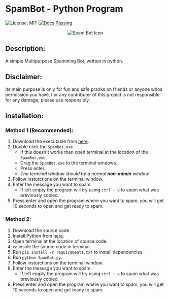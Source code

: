 # SpamBot - Python Program
![License: MIT](https://img.shields.io/badge/License-MIT-yellow.svg)
[![Docs Passing](https://img.shields.io/badge/Docs-Passing-brightgreen.svg)](https://github.com/SpoiledUnknown/Spam-Bot/blob/main/README.md)

<p align="center">
    <img src="./SpamBot.ico" alt="Spam Bot Icon">
</p>

## Description:
A simple Multipurpose Spamming Bot, written in python.

## Disclaimer:
Its main purpose is only for fun and safe pranks on friends or anyone whos permission you have, I or any contributer of this project is not responsible for any damage, please use responsibly.

## installation:
### Method 1 (Recommended):
 1. Download the executable from [here](https://github.com/SpoiledUnknown/Spam-Bot/releases/tag/v1.0.1).
 2. Double click the `SpamBot.exe`.
    - If this doesn't works then open terminal at the location of the `SpamBot.exe`.
    - Drag the `SpamBot.exe` to the terminal windows.
    - Press enter.
    - *The terminal window should be a normal ***non-admin*** window*
 3. Follow insturctions on the terminal window. 
 4. Enter the message you want to spam.
    - If left empty the program will try using `ctrl + v` to spam what was previously copied.
 5. Press enter and open the program where you want to spam, you will get 10 seconds to open and get ready to spam.
   
### Method 2:
1. Download the source code.
2. Install Python from [here](https://www.python.org/downloads/).
3. Open terminal at the location of source code.
4. `cd` inside the source code in terminal.
5. Run `pip install -r requirements.txt` to install dependencies.
6. Run `python SpamBot.py`.
7. Follow insturctions on the terminal window. 
8. Enter the message you want to spam.
    - If left empty the program will try using `ctrl + v` to spam what was previously copied.
9. Press enter and open the program where you want to spam, you will get 10 seconds to open and get ready to spam.
